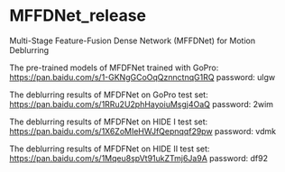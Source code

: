 # MFFDNet_release
Multi-Stage Feature-Fusion Dense Network (MFFDNet) for Motion Deblurring

The pre-trained models of MFDFNet trained with GoPro: https://pan.baidu.com/s/1-GKNgGCoOqQznnctnqG1RQ password: ulgw

The deblurring results of MFDFNet on GoPro test set: https://pan.baidu.com/s/1RRu2U2phHayoiuMsgj4OaQ password: 2wim

The deblurring results of MFDFNet on HIDE I test set: https://pan.baidu.com/s/1X6ZoMIeHWJfQepnqqf29pw password: vdmk

The deblurring results of MFDFNet on HIDE II test set: https://pan.baidu.com/s/1Mqeu8spVt91ukZTmj6Ja9A password: df92
